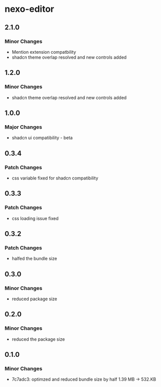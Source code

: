 # nexo-editor

## 2.1.0

### Minor Changes

- Mention extension compatbility
- shadcn theme overlap resolved and new controls added

## 1.2.0

### Minor Changes

- shadcn theme overlap resolved and new controls added

## 1.0.0

### Major Changes

- shadcn ui compatibility - beta

## 0.3.4

### Patch Changes

- css variable fixed for shadcn compatibility

## 0.3.3

### Patch Changes

- css loading issue fixed

## 0.3.2

### Patch Changes

- halfed the bundle size

## 0.3.0

### Minor Changes

- reduced package size

## 0.2.0

### Minor Changes

- reduced the package size

## 0.1.0

### Minor Changes

- 7c7adc3: optimzed and reduced bundle size by half 1.39 MB -> 532.KB
